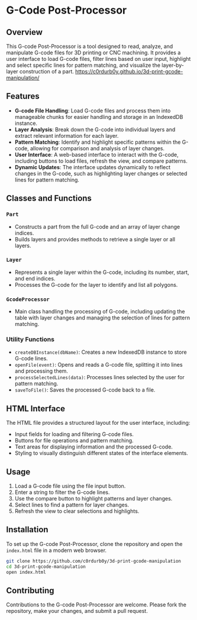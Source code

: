 # G-Code Post-Processor

## Overview

This G-code Post-Processor is a tool designed to read, analyze, and manipulate G-code files for 3D printing or CNC machining. It provides a user interface to load G-code files, filter lines based on user input, highlight and select specific lines for pattern matching, and visualize the layer-by-layer construction of a part. https://c0rdurb0y.github.io/3d-print-gcode-manipulation/

## Features

- **G-code File Handling**: Load G-code files and process them into manageable chunks for easier handling and storage in an IndexedDB instance.
- **Layer Analysis**: Break down the G-code into individual layers and extract relevant information for each layer.
- **Pattern Matching**: Identify and highlight specific patterns within the G-code, allowing for comparison and analysis of layer changes.
- **User Interface**: A web-based interface to interact with the G-code, including buttons to load files, refresh the view, and compare patterns.
- **Dynamic Updates**: The interface updates dynamically to reflect changes in the G-code, such as highlighting layer changes or selected lines for pattern matching.

## Classes and Functions

### `Part`
- Constructs a part from the full G-code and an array of layer change indices.
- Builds layers and provides methods to retrieve a single layer or all layers.

### `Layer`
- Represents a single layer within the G-code, including its number, start, and end indices.
- Processes the G-code for the layer to identify and list all polygons.

### `GcodeProcessor`
- Main class handling the processing of G-code, including updating the table with layer changes and managing the selection of lines for pattern matching.

### Utility Functions
- `createDBInstance(dbName)`: Creates a new IndexedDB instance to store G-code lines.
- `openFile(event)`: Opens and reads a G-code file, splitting it into lines and processing them.
- `processSelectedLines(data)`: Processes lines selected by the user for pattern matching.
- `saveToFile()`: Saves the processed G-code back to a file.

## HTML Interface

The HTML file provides a structured layout for the user interface, including:

- Input fields for loading and filtering G-code files.
- Buttons for file operations and pattern matching.
- Text areas for displaying information and the processed G-code.
- Styling to visually distinguish different states of the interface elements.

## Usage

1. Load a G-code file using the file input button.
2. Enter a string to filter the G-code lines.
3. Use the compare button to highlight patterns and layer changes.
4. Select lines to find a pattern for layer changes.
5. Refresh the view to clear selections and highlights.

## Installation

To set up the G-code Post-Processor, clone the repository and open the `index.html` file in a modern web browser.

```bash
git clone https://github.com/c0rdurb0y/3d-print-gcode-manipulation
cd 3d-print-gcode-manipulation
open index.html
```
## Contributing

Contributions to the G-code Post-Processor are welcome. Please fork the repository, make your changes, and submit a pull request.
